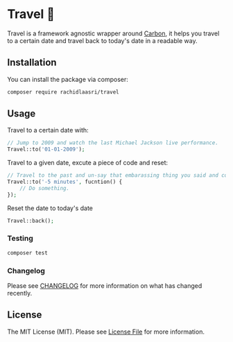 # Travel 🚀

Travel is a framework agnostic wrapper around [Carbon](https://github.com/briannesbitt/Carbon), it helps you travel to a certain date and travel back to today's date in a readable way.

## Installation

You can install the package via composer:

```bash
composer require rachidlaasri/travel
```

## Usage

 Travel to a certain date with:

```php
// Jump to 2009 and watch the last Michael Jackson live performance.
Travel::to('01-01-2009');
```

 Travel to a given date, excute a piece of code and reset:

```php
// Travel to the past and un-say that embarassing thing you said and come back.
Travel::to('-5 minutes', fucntion() {
    // Do something.
});

```
 Reset the date to today's date
```php
Travel::back();
```

### Testing

``` bash
composer test
```

### Changelog

Please see [CHANGELOG](CHANGELOG.md) for more information on what has changed recently.

## License

The MIT License (MIT). Please see [License File](LICENSE.md) for more information.
